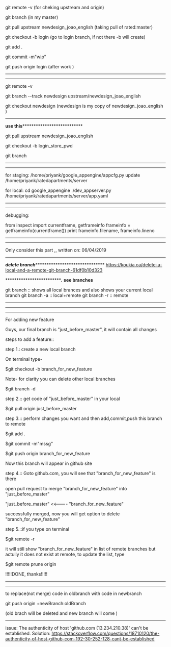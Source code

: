 git remote -v (for cheking upstream and origin)


git branch  (in my master)

git pull  upstream newdesign_joao_english   (taking pull of rated:master) 

git checkout -b login (go to login branch,     if not there -b will create)


git add .

git commit -m"wip"

git push origin login  (after work )



*********************************************************
*********************************************
git remote -v


git branch --track newdesign upstream/newdesign_joao_english   

git checkout newdesign (newdesign is my copy of newdesign_joao_english )


***********************************************************
************use this***************************************

git pull upstream newdesign_joao_english

git checkout -b login_store_pwd

git branch

**************************************************************
****************************************************************




for staging:
/home/priyank/google_appengine/appcfg.py update /home/priyank/ratedapartments/server


for local: 
cd google_appengine
./dev_appserver.py  /home/priyank/ratedapartments/server/app.yaml

**************************************************************
**************************************************************
debugging:

from inspect import currentframe, getframeinfo
frameinfo = getframeinfo(currentframe())
print frameinfo.filename, frameinfo.lineno









**********************************************************************
**********************************************************************
Only consider this part   ,, written on: 06/04/2019

**********************************************************************
*************delete branch********************************************
https://koukia.ca/delete-a-local-and-a-remote-git-branch-61df0b10d323






******************************************************************.*****
************see branches************************************************

git branch      ::   shows all local brances and also shows your current local branch
git branch -a   ::   local+remote
git branch -r   ::   remote

**************************************************************************




*********************************************************************
**********************************************************************

For adding new feature

Guys, our final branch is "just_before_master", it will contain all changes

steps to add a feature::



step 1.: create a new local branch

On terminal type-

$git checkout -b branch_for_new_feature

Note- for clarity you can delete other local branches

$git branch -d <local branch name>



step 2.:: get code of "just_before_master" in your local

$git pull origin just_before_master



step 3.:: perform changes you want and then add,commit,push this branch to remote

$git add .

$git commit -m"mssg"

$git push origin branch_for_new_feature

Now this branch will appear in github site



step 4.:: Goto github.com, you will see that "branch_for_new_feature" is there
  
open pull request to merge "branch_for_new_feature" into "just_before_master"

"just_before_master"  <<----   "branch_for_new_feature"

successfully merged, now you will get option to delete  "branch_for_new_feature"




step 5.::if you type on terminal

$git remote -r

it will still show "branch_for_new_feature" in list of remote branches but actully it does not exist at remote, to update the list, type


$git remote prune origin 


!!!!!DONE, thanks!!!!!



****************************************************************************************	*
***********************************************************************************

to replace(not merge) code in oldbranch with code in newbranch

git push origin +newBranch:oldBranch


(old brach will be deleted and new branch will come )

-------------------------------------------------------------------------------------------
issue: The authenticity of host 'github.com (13.234.210.38)' can't be established.
Solution: https://stackoverflow.com/questions/18710120/the-authenticity-of-host-github-com-192-30-252-128-cant-be-established
